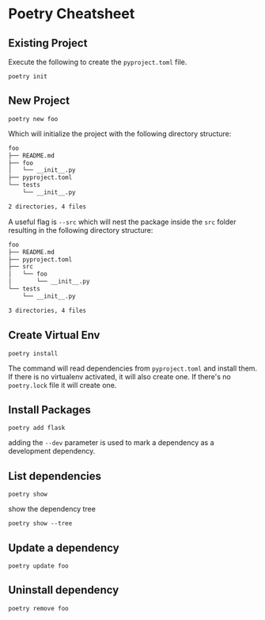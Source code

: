 # Poetry Cheatsheet

## Existing Project

Execute the following to create the `pyproject.toml` file.

`poetry init`

## New Project

`poetry new foo`

Which will initialize the project with the following directory structure:

```bash
foo
├── README.md
├── foo
│   └── __init__.py
├── pyproject.toml
└── tests
    └── __init__.py

2 directories, 4 files
```

A useful flag is `--src` which will nest the package inside the `src` folder resulting in the following directory structure:

```bash
foo
├── README.md
├── pyproject.toml
├── src
│   └── foo
│       └── __init__.py
└── tests
    └── __init__.py

3 directories, 4 files
```

## Create Virtual Env

`poetry install`

The command will read dependencies from `pyproject.toml` and install them. If there is no virtualenv activated, it will also create one. If there's no `poetry.lock` file it will create one.

## Install Packages

`poetry add flask`

adding the `--dev` parameter is used to mark a dependency as a development dependency.

## List dependencies

`poetry show`

show the dependency tree

`poetry show --tree`

## Update a dependency

`poetry update foo`

## Uninstall dependency

`poetry remove foo`